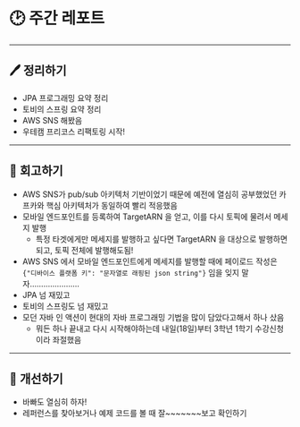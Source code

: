 # 🕑 주간 레포트

---

## 🖊 정리하기

- JPA 프로그래밍 요약 정리
- 토비의 스프링 요약 정리
- AWS SNS 해봤음
- 우테캠 프리코스 리팩토링 시작!

---

## 💭 회고하기

- AWS SNS가 pub/sub 아키텍처 기반이었기 때문에 예전에 열심히 공부했었던 카프카와 핵심 아키텍처가 동일하여 빨리 적응했음
- 모바일 엔드포인트를 등록하여 TargetARN 을 얻고, 이를 다시 토픽에 물려서 메세지 발행
    - 특정 타겟에게만 메세지를 발행하고 싶다면 TargetARN 을 대상으로 발행하면 되고, 토픽 전체에 발행해도됨!
- AWS SNS 에서 모바일 엔드포인트에게 메세지를 발행할 때에 페이로드 작성은 `{"디바이스 플랫폼 키": "문자열로 래핑된 json string"}` 임을 잊지 말자......................
- JPA 넘 재밌고
- 토비의 스프링도 넘 재밌고
- 모던 자바 인 액션이 현대의 자바 프로그래밍 기법을 많이 담았다고해서 하나 샀음
    - 뭐든 하나 끝내고 다시 시작해야하는데 내일(18일)부터 3학년 1학기 수강신청이라 좌절했음

---

## 🥊 개선하기

- 바빠도 열심히 하자!
- 레퍼런스를 찾아보거나 예제 코드를 볼 때 잘~~~~~~~보고 확인하기